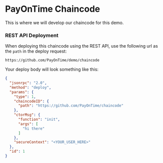# PayOnTime Chaincode
This is where we will develop our chaincode for this demo.

### REST API Deployment
When deploying this chaincode using the REST API, use the following url as the `path` in the deploy request:

```
https://github.com/PayOnTime/demo/chaincode
```

Your deploy body will look something like this:

```json
{
  "jsonrpc": "2.0",
  "method": "deploy",
  "params": {
    "type": 1,
    "chaincodeID": {
      "path": "https://github.com/PayOnTime/chaincode"
    },
    "ctorMsg": {
      "function": "init",
      "args": [
        "hi there"
      ]
    },
    "secureContext": "<YOUR_USER_HERE>"
  },
  "id": 1
}
```